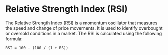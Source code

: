 # Relative Strength Index (RSI)
The Relative Strength Index (RSI) is a momentum oscillator that measures the speed and change of price movements. It is used to identify overbought or oversold conditions in a market. The RSI is calculated using the following formula:

```
RSI = 100 - (100 / (1 + RS))
```